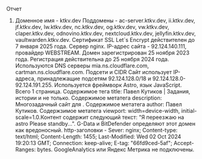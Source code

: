 Отчет

1. Доменное имя - ktkv.dev
   Поддомены - ac-server.ktkv.dev, ii.ktkv.dev, jf.ktkv.dev, lw.ktkv.dev, nc.ktkv.dev, og.ktkv.dev, vw.ktkv.dev, claper.ktkv.dev, odnovino.ktkv.dev, nextcloud.ktkv.dev, jellyfin.ktkv.dev, vaultwarden.ktkv.dev. Сертификат SSL Let`s Encrypt действителен до 7 января 2025 года. Сервер nginx. IP-адрес сайта - 92.124.140.111, провайдер WEBSTREAM. Домен зарегистрирован 25 ноября 2023 года. Регистрация действительна до 25 ноября 2024 года. Используются DNS серверы mia.ns.cloudflare.com, cartman.ns.cloudflare.com. Подсети и CIDR Сайт использует IP-адреса, принадлежащие подсетям 92.124.128.0/18 и 92.124.128.0-92.124.191.255. Используется фреймворк Astro, язык JavaScript. Всего 1 страница. Содержимое тега title: Павел Кутиков | Задания, истории и не только. Содержимое метатега description: Многозадачный сайт для . Содержимое метатега author: Павел Кутиков. Содержзимое метатега viewport: width=device-width, initial-scale=1.0.Контент содержит следующий текст: "Я переезжаю на astro Please standby...". G-Data и BitDefender определяют этот домен как вредоносный. http-заголовки - Sever: nginx; Content-type: text/html; Content-Length: 1455; Last-Modified: Wed 02 Oct 2024 19:20:13 GMT; Connection: keep-alive; E-tag: "66fd9ced-5af"; Accept-Ranges: bytes. GoogleAnalytics или Яндекс Метрика не подключены.





